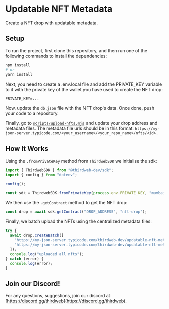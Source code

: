 # Updatable NFT Metadata

Create a NFT drop with updatable metadata.

## Setup

To run the project, first clone this repository, and then run one of the following commands to install the dependencies:

```bash
npm install
# or
yarn install
```

Next, you need to create a .env.local file and add the PRIVATE_KEY variable to it with the private key of the wallet you have used to create the NFT drop:

```
PRIVATE_KEY=...
```

Now, update the `db.json` file with the NFT drop's data. Once done, push your code to a repository.

Finally, go to [`scripts/upload-nfts.mjs`](scripts/upload-nfts.mjs) and update your drop address and metadata files. The metadata file urls should be in this format: `https://my-json-server.typicode.com/<your_username>/<your_repo_name>/nfts/<id>.`

## How It Works

Using the `.fromPrivateKey` method from `ThirdwebSDK` we initialise the sdk:

```mjs
import { ThirdwebSDK } from "@thirdweb-dev/sdk";
import { config } from "dotenv";

config();

const sdk = ThirdwebSDK.fromPrivateKey(process.env.PRIVATE_KEY, "mumbai");
```

We then use the `.getContract` method to get the NFT drop:

```mjs
const drop = await sdk.getContract("DROP_ADDRESS", "nft-drop");
```

Finally, we batch upload the NFTs using the centralized metadata files:

```js
try {
  await drop.createBatch([
    "https://my-json-server.typicode.com/thirdweb-dev/updatable-nft-metadata/nfts/0",
    "https://my-json-server.typicode.com/thirdweb-dev/updatable-nft-metadata/nfts/1",
  ]);
  console.log("uploaded all nfts");
} catch (error) {
  console.log(error);
}
```

## Join our Discord!

For any questions, suggestions, join our discord at [https://discord.gg/thirdweb](https://discord.gg/thirdweb).
